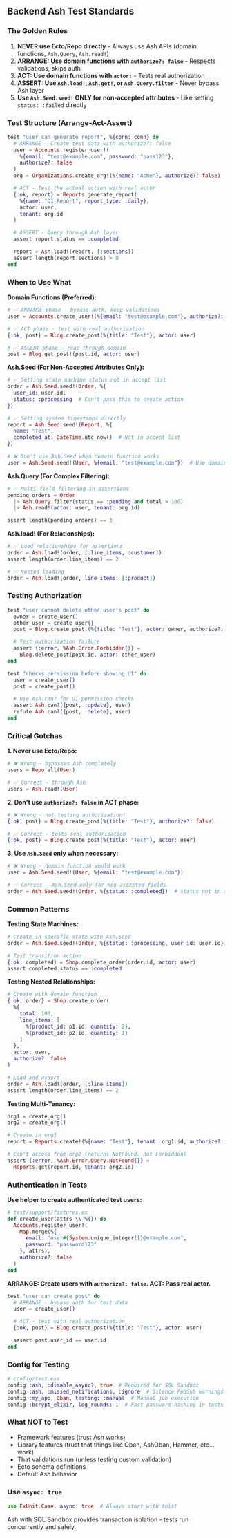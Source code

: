 ## Backend Ash Test Standards

### The Golden Rules

1. **NEVER use Ecto/Repo directly** - Always use Ash APIs (domain functions, `Ash.Query`, `Ash.read!`)
2. **ARRANGE: Use domain functions with `authorize?: false`** - Respects validations, skips auth
3. **ACT: Use domain functions with `actor:`** - Tests real authorization
4. **ASSERT: Use `Ash.load!`, `Ash.get!`, or `Ash.Query.filter`** - Never bypass Ash layer
5. **Use `Ash.Seed.seed!` ONLY for non-accepted attributes** - Like setting `status: :failed` directly

### Test Structure (Arrange-Act-Assert)

```elixir
test "user can generate report", %{conn: conn} do
  # ARRANGE - Create test data with authorize?: false
  user = Accounts.register_user!(
    %{email: "test@example.com", password: "pass123"},
    authorize?: false
  )
  org = Organizations.create_org!(%{name: "Acme"}, authorize?: false)

  # ACT - Test the actual action with real actor
  {:ok, report} = Reports.generate_report(
    %{name: "Q1 Report", report_type: :daily},
    actor: user,
    tenant: org.id
  )

  # ASSERT - Query through Ash layer
  assert report.status == :completed

  report = Ash.load!(report, [:sections])
  assert length(report.sections) > 0
end
```

### When to Use What

**Domain Functions (Preferred):**
```elixir
# ✅ ARRANGE phase - bypass auth, keep validations
user = Accounts.create_user!(%{email: "test@example.com"}, authorize?: false)

# ✅ ACT phase - test with real authorization
{:ok, post} = Blog.create_post(%{title: "Test"}, actor: user)

# ✅ ASSERT phase - read through domain
post = Blog.get_post!(post.id, actor: user)
```

**Ash.Seed (For Non-Accepted Attributes Only):**
```elixir
# ✅ Setting state machine status not in accept list
order = Ash.Seed.seed!(Order, %{
  user_id: user.id,
  status: :processing  # Can't pass this to create action
})

# ✅ Setting system timestamps directly
report = Ash.Seed.seed!(Report, %{
  name: "Test",
  completed_at: DateTime.utc_now()  # Not in accept list
})

# ❌ Don't use Ash.Seed when domain function works
user = Ash.Seed.seed!(User, %{email: "test@example.com"})  # Use domain function!
```

**Ash.Query (For Complex Filtering):**
```elixir
# ✅ Multi-field filtering in assertions
pending_orders = Order
  |> Ash.Query.filter(status == :pending and total > 100)
  |> Ash.read!(actor: user, tenant: org.id)

assert length(pending_orders) == 3
```

**Ash.load! (For Relationships):**
```elixir
# ✅ Load relationships for assertions
order = Ash.load!(order, [:line_items, :customer])
assert length(order.line_items) == 2

# ✅ Nested loading
order = Ash.load!(order, line_items: [:product])
```

### Testing Authorization

```elixir
test "user cannot delete other user's post" do
  owner = create_user()
  other_user = create_user()
  post = Blog.create_post!(%{title: "Test"}, actor: owner, authorize?: false)

  # Test authorization failure
  assert {:error, %Ash.Error.Forbidden{}} =
    Blog.delete_post(post.id, actor: other_user)
end

test "checks permission before showing UI" do
  user = create_user()
  post = create_post()

  # Use Ash.can? for UI permission checks
  assert Ash.can?({post, :update}, user)
  refute Ash.can?({post, :delete}, user)
end
```

### Critical Gotchas

**1. Never use Ecto/Repo:**
```elixir
# ❌ Wrong - bypasses Ash completely
users = Repo.all(User)

# ✅ Correct - through Ash
users = Ash.read!(User)
```

**2. Don't use `authorize?: false` in ACT phase:**
```elixir
# ❌ Wrong - not testing authorization!
{:ok, post} = Blog.create_post(%{title: "Test"}, authorize?: false)

# ✅ Correct - tests real authorization
{:ok, post} = Blog.create_post(%{title: "Test"}, actor: user)
```

**3. Use `Ash.Seed` only when necessary:**
```elixir
# ❌ Wrong - domain function would work
user = Ash.Seed.seed!(User, %{email: "test@example.com"})

# ✅ Correct - Ash.Seed only for non-accepted fields
order = Ash.Seed.seed!(Order, %{status: :completed})  # status not in accept
```

### Common Patterns

**Testing State Machines:**
```elixir
# Create in specific state with Ash.Seed
order = Ash.Seed.seed!(Order, %{status: :processing, user_id: user.id})

# Test transition action
{:ok, completed} = Shop.complete_order(order.id, actor: user)
assert completed.status == :completed
```

**Testing Nested Relationships:**
```elixir
# Create with domain function
{:ok, order} = Shop.create_order(
  %{
    total: 100,
    line_items: [
      %{product_id: p1.id, quantity: 2},
      %{product_id: p2.id, quantity: 1}
    ]
  },
  actor: user,
  authorize?: false
)

# Load and assert
order = Ash.load!(order, [:line_items])
assert length(order.line_items) == 2
```

**Testing Multi-Tenancy:**
```elixir
org1 = create_org()
org2 = create_org()

# Create in org1
report = Reports.create!(%{name: "Test"}, tenant: org1.id, authorize?: false)

# Can't access from org2 (returns NotFound, not Forbidden)
assert {:error, %Ash.Error.Query.NotFound{}} =
  Reports.get(report.id, tenant: org2.id)
```

### Authentication in Tests

**Use helper to create authenticated test users:**

```elixir
# test/support/fixtures.ex
def create_user(attrs \\ %{}) do
  Accounts.register_user!(
    Map.merge(%{
      email: "user#{System.unique_integer()}@example.com",
      password: "password123"
    }, attrs),
    authorize?: false
  )
end
```

**ARRANGE: Create users with `authorize?: false`. ACT: Pass real actor.**

```elixir
test "user can create post" do
  # ARRANGE - bypass auth for test data
  user = create_user()

  # ACT - test with real authorization
  {:ok, post} = Blog.create_post(%{title: "Test"}, actor: user)

  assert post.user_id == user.id
end
```

### Config for Testing

```elixir
# config/test.exs
config :ash, :disable_async?, true  # Required for SQL Sandbox
config :ash, :missed_notifications, :ignore  # Silence PubSub warnings
config :my_app, Oban, testing: :manual  # Manual job execution
config :bcrypt_elixir, log_rounds: 1  # Fast password hashing in tests
```

### What NOT to Test

- Framework features (trust Ash works)
- Library features (trust that things like Oban, AshOban, Hammer, etc... work)
- That validations run (unless testing custom validation)
- Ecto schema definitions
- Default Ash behavior

### Use `async: true`

```elixir
use ExUnit.Case, async: true  # Always start with this!
```

Ash with SQL Sandbox provides transaction isolation - tests run concurrently and safely.
